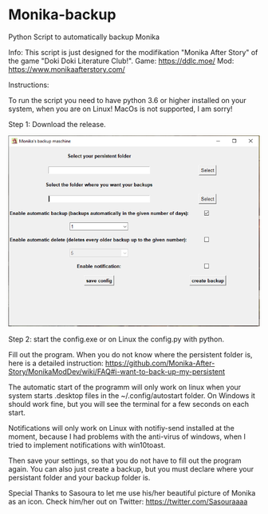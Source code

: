 # Monika-backup
Python Script to automatically backup Monika

Info:
This script is just designed for the modifikation "Monika After Story" of the game "Doki Doki Literature Club!".
Game: https://ddlc.moe/
Mod: https://www.monikaafterstory.com/


Instructions:

To run the script you need to have python 3.6 or higher installed on your system, when you are on Linux!
MacOs is not supported, I am sorry!


Step 1:
Download the release.


![](images/preview.PNG)



Step 2:
start the config.exe or on Linux the config.py with python.

Fill out the program.
When you do not know where the persistent folder is, here is a detailed instruction: https://github.com/Monika-After-Story/MonikaModDev/wiki/FAQ#i-want-to-back-up-my-persistent

The automatic start of the programm will only work on linux when your system starts .desktop files in the ~/.config/autostart folder.
On Windows it should work fine, but you will see the terminal for a few seconds on each start. 

Notifications will only work on Linux with notifiy-send installed at the moment, because I had problems with the anti-virus of windows, when I tried to implement notifications with win10toast.

Then save your settings, so that you do not have to fill out the program again.
You can also just create a backup, but you must declare where your persistant folder and your backup folder is.

Special Thanks to Sasoura to let me use his/her beautiful picture of Monika as an icon.
Check him/her out on Twitter: https://twitter.com/Sasouraaaa


